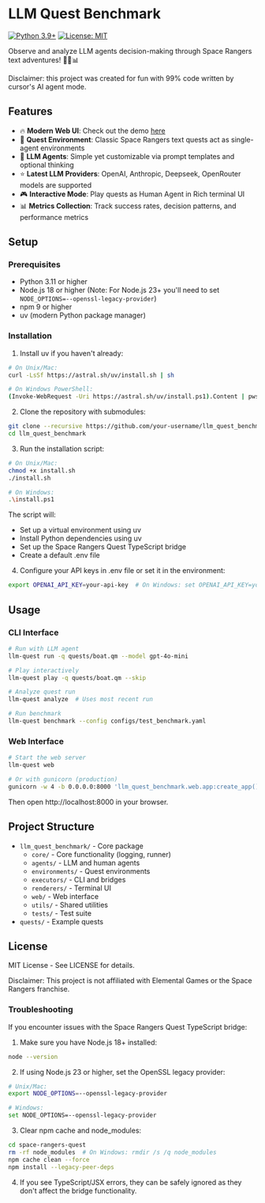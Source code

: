 # LLM Quest Benchmark
[![Python 3.9+](https://img.shields.io/badge/python-3.9+-blue.svg)](https://www.python.org/downloads/)
[![License: MIT](https://img.shields.io/badge/License-MIT-yellow.svg)](https://opensource.org/licenses/MIT)

Observe and analyze LLM agents decision-making through Space Rangers text adventures! 👾🚀📊


Disclaimer: this project was created for fun with 99% code written by cursor's AI agent mode.
## Features

- 🔥 **Modern Web UI**: Check out the demo [here](https://cf82-94-43-167-97.ngrok-free.app)
- 👾 **Quest Environment**: Classic Space Rangers text quests act as single-agent environments
- 🤖 **LLM Agents**: Simple yet customizable via prompt templates and optional thinking
- ⭐️ **Latest LLM Providers**: OpenAI, Anthropic, Deepseek, OpenRouter models are supported
- 🎮 **Interactive Mode**: Play quests as Human Agent in Rich terminal UI
- 📊 **Metrics Collection**: Track success rates, decision patterns, and performance metrics

## Setup

### Prerequisites
- Python 3.11 or higher
- Node.js 18 or higher (Note: For Node.js 23+ you'll need to set `NODE_OPTIONS=--openssl-legacy-provider`)
- npm 9 or higher
- uv (modern Python package manager)

### Installation

1. Install uv if you haven't already:
```bash
# On Unix/Mac:
curl -LsSf https://astral.sh/uv/install.sh | sh

# On Windows PowerShell:
(Invoke-WebRequest -Uri https://astral.sh/uv/install.ps1).Content | pwsh
```

2. Clone the repository with submodules:
```bash
git clone --recursive https://github.com/your-username/llm_quest_benchmark.git
cd llm_quest_benchmark
```

3. Run the installation script:
```bash
# On Unix/Mac:
chmod +x install.sh
./install.sh

# On Windows:
.\install.ps1
```

The script will:
- Set up a virtual environment using uv
- Install Python dependencies using uv
- Set up the Space Rangers Quest TypeScript bridge
- Create a default .env file

4. Configure your API keys in .env file or set it in the environment:
```bash
export OPENAI_API_KEY=your-api-key  # On Windows: set OPENAI_API_KEY=your-api-key
```

## Usage

### CLI Interface
```bash
# Run with LLM agent
llm-quest run -q quests/boat.qm --model gpt-4o-mini

# Play interactively
llm-quest play -q quests/boat.qm --skip

# Analyze quest run
llm-quest analyze  # Uses most recent run

# Run benchmark
llm-quest benchmark --config configs/test_benchmark.yaml
```

### Web Interface
```bash
# Start the web server
llm-quest web

# Or with gunicorn (production)
gunicorn -w 4 -b 0.0.0.0:8000 'llm_quest_benchmark.web.app:create_app()'
```

Then open http://localhost:8000 in your browser.

## Project Structure

- `llm_quest_benchmark/` - Core package
  - `core/` - Core functionality (logging, runner)
  - `agents/` - LLM and human agents
  - `environments/` - Quest environments
  - `executors/` - CLI and bridges
  - `renderers/` - Terminal UI
  - `web/` - Web interface
  - `utils/` - Shared utilities
  - `tests/` - Test suite
- `quests/` - Example quests

## License
MIT License - See LICENSE for details.

Disclaimer: This project is not affiliated with Elemental Games or the Space Rangers franchise.

### Troubleshooting

If you encounter issues with the Space Rangers Quest TypeScript bridge:

1. Make sure you have Node.js 18+ installed:
```bash
node --version
```

2. If using Node.js 23 or higher, set the OpenSSL legacy provider:
```bash
# Unix/Mac:
export NODE_OPTIONS=--openssl-legacy-provider

# Windows:
set NODE_OPTIONS=--openssl-legacy-provider
```

3. Clear npm cache and node_modules:
```bash
cd space-rangers-quest
rm -rf node_modules  # On Windows: rmdir /s /q node_modules
npm cache clean --force
npm install --legacy-peer-deps
```

4. If you see TypeScript/JSX errors, they can be safely ignored as they don't affect the bridge functionality.
